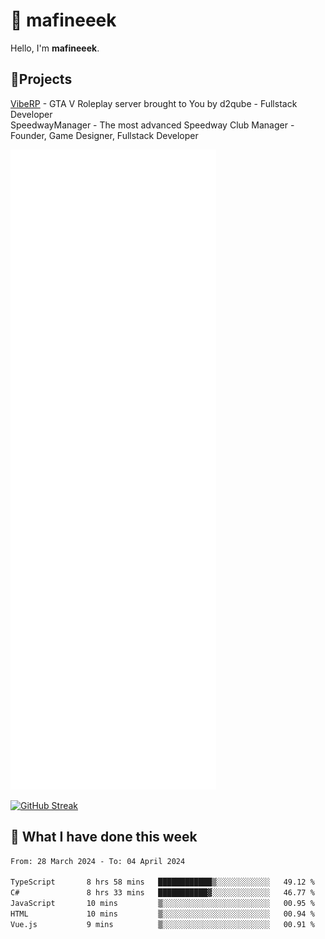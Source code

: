 # 👋 mafineeek
Hello, I'm **mafineeek**.

## 📝Projects

[VibeRP](https://v-rp.pl) - GTA V Roleplay server brought to You by d2qube - Fullstack Developer<br/>
SpeedwayManager - The most advanced Speedway Club Manager - Founder, Game Designer, Fullstack Developer


![](./github-metrics.svg)

[![GitHub Streak](https://streak-stats.demolab.com/?user=mafineeek)](https://git.io/streak-stats)

## 📰 What I have done this week
<!--START_SECTION:waka-->

```txt
From: 28 March 2024 - To: 04 April 2024

TypeScript       8 hrs 58 mins   ████████████▒░░░░░░░░░░░░   49.12 %
C#               8 hrs 33 mins   ███████████▓░░░░░░░░░░░░░   46.77 %
JavaScript       10 mins         ▒░░░░░░░░░░░░░░░░░░░░░░░░   00.95 %
HTML             10 mins         ▒░░░░░░░░░░░░░░░░░░░░░░░░   00.94 %
Vue.js           9 mins          ▒░░░░░░░░░░░░░░░░░░░░░░░░   00.91 %
```

<!--END_SECTION:waka-->
